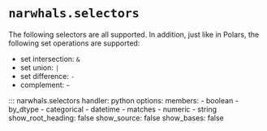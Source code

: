 # `narwhals.selectors`

The following selectors are all supported. In addition, just like in Polars, the following
set operations are supported:

- set intersection: `&`
- set union: `|`
- set difference: `-`
- complement: `~`

::: narwhals.selectors
    handler: python
    options:
      members:
        - boolean
        - by_dtype
        - categorical
        - datetime
        - matches
        - numeric
        - string
      show_root_heading: false
      show_source: false
      show_bases: false
